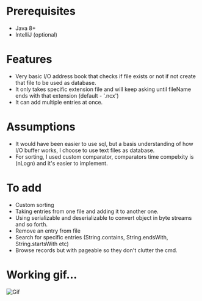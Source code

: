 # Prerequisites
- Java 8+
- IntelliJ (optional)

# Features
- Very basic I/O address book that checks if file exists or not if not create that file to be used as database.
- It only takes specific extension file and will keep asking until fileName ends with that extension (default - '.ncx')
- It can add multiple entries at once.

# Assumptions
- It would have been easier to use sql, but a basis understanding of how I/O buffer works, I choose to use text files as database.
- For sorting, I used custom comparator, comparators time compelxity is (nLogn) and it's easier to implement.

# To add
- Custom sorting
- Taking entries from one file and adding it to another one.
- Using serializable and deserializable to convert object in byte streams and so forth.
- Remove an entry from file
- Search for specific entries (String.contains, String.endsWith, String.startsWith etc)
- Browse records but with pageable so they don't clutter the cmd.


# Working gif...
![Gif](http://213.32.15.53:6969/idea64_QXMwyMagUp.gif)
